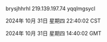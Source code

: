brysjhhrhl 219.139.197.74 yqqlmgsycl

2024年 10月 31日 星期四 22:40:02 CST

2024年 10月 31日 星期四 14:40:02 GMT
